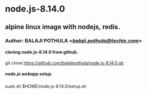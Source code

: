 # node.js-8.14.0
## alpine linux image with nodejs, redis.
### Author: BALAJI POTHULA <*balaji.pothula@techie.com*>

#### cloning node.js-8.14.0 from github.
git clone https://github.com/balajipothula/node.js-8.14.0.git

##### node.js webapp setup.
sudo sh $HOME/node.js-8.14.0/setup.sh
